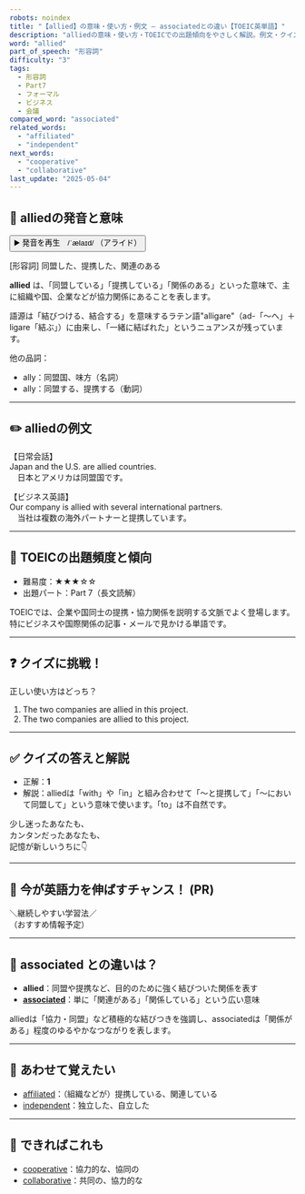```yaml
---
robots: noindex
title: "【allied】の意味・使い方・例文 ― associatedとの違い【TOEIC英単語】"
description: "alliedの意味・使い方・TOEICでの出題傾向をやさしく解説。例文・クイズ付きでassociatedとの違いもわかりやすく学べます。"
word: "allied"
part_of_speech: "形容詞"
difficulty: "3"
tags:
  - 形容詞
  - Part7
  - フォーマル
  - ビジネス
  - 会議
compared_word: "associated"
related_words:
  - "affiliated"
  - "independent"
next_words:
  - "cooperative"
  - "collaborative"
last_update: "2025-05-04"
---
```


## 🔰 alliedの発音と意味

<button class="play-audio" onclick="playTTS('allied')">
  <span class="play-audio-main">
    ▶️ 発音を再生　/ˈælaɪd/
  </span>
  <span class="play-audio-sub">
    （アライド）
  </span>
</button>

[形容詞] 同盟した、提携した、関連のある

**allied** は、「同盟している」「提携している」「関係のある」といった意味で、主に組織や国、企業などが協力関係にあることを表します。

語源は「結びつける、結合する」を意味するラテン語"alligare"（ad-「～へ」＋ligare「結ぶ」）に由来し、「一緒に結ばれた」というニュアンスが残っています。

他の品詞：  
- ally：同盟国、味方（名詞）
- ally：同盟する、提携する（動詞）

---

## ✏️ alliedの例文

【日常会話】  
Japan and the U.S. are allied countries.  
　日本とアメリカは同盟国です。

【ビジネス英語】  
Our company is allied with several international partners.  
　当社は複数の海外パートナーと提携しています。

---

## 🎯 TOEICの出題頻度と傾向

- 難易度：★★★☆☆
- 出題パート：Part 7（長文読解）

TOEICでは、企業や国同士の提携・協力関係を説明する文脈でよく登場します。特にビジネスや国際関係の記事・メールで見かける単語です。

---

## ❓ クイズに挑戦！

正しい使い方はどっち？

1. The two companies are allied in this project.  
2. The two companies are allied to this project.

---

## ✅ クイズの答えと解説

- 正解：**1**
- 解説：alliedは「with」や「in」と組み合わせて「～と提携して」「～において同盟して」という意味で使います。「to」は不自然です。

少し迷ったあなたも、  
カンタンだったあなたも、  
記憶が新しいうちに👇️

---

## 🚀 今が英語力を伸ばすチャンス！ (PR)

<div class="info-center">
＼継続しやすい学習法／<br>  
（おすすめ情報予定）
</div>

---

## 🤔  associated との違いは？

- **allied**：同盟や提携など、目的のために強く結びついた関係を表す
- **[associated](/word/associated)**：単に「関連がある」「関係している」という広い意味

alliedは「協力・同盟」など積極的な結びつきを強調し、associatedは「関係がある」程度のゆるやかなつながりを表します。

---

## 🧩 あわせて覚えたい

- [affiliated](/word/affiliated)：（組織などが）提携している、関連している
- [independent](/word/independent)：独立した、自立した

---

## 📖 できればこれも

- [cooperative](/word/cooperative)：協力的な、協同の
- [collaborative](/word/collaborative)：共同の、協力的な
<!-- cvid: aid45_bid09 -->
